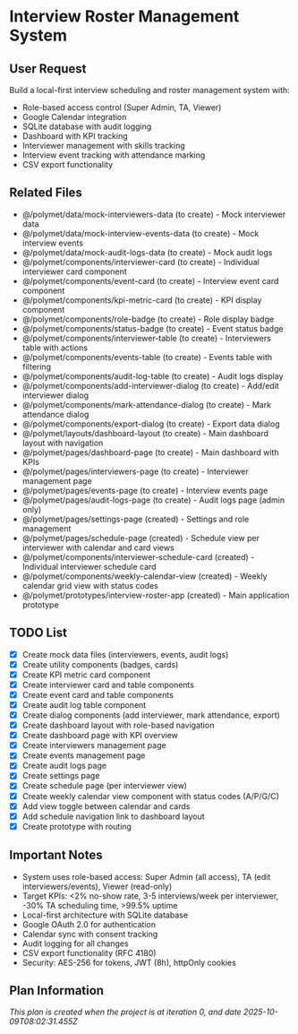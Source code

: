 # Interview Roster Management System

## User Request
Build a local-first interview scheduling and roster management system with:
- Role-based access control (Super Admin, TA, Viewer)
- Google Calendar integration
- SQLite database with audit logging
- Dashboard with KPI tracking
- Interviewer management with skills tracking
- Interview event tracking with attendance marking
- CSV export functionality

## Related Files
- @/polymet/data/mock-interviewers-data (to create) - Mock interviewer data
- @/polymet/data/mock-interview-events-data (to create) - Mock interview events
- @/polymet/data/mock-audit-logs-data (to create) - Mock audit logs
- @/polymet/components/interviewer-card (to create) - Individual interviewer card component
- @/polymet/components/event-card (to create) - Interview event card component
- @/polymet/components/kpi-metric-card (to create) - KPI display component
- @/polymet/components/role-badge (to create) - Role display badge
- @/polymet/components/status-badge (to create) - Event status badge
- @/polymet/components/interviewer-table (to create) - Interviewers table with actions
- @/polymet/components/events-table (to create) - Events table with filtering
- @/polymet/components/audit-log-table (to create) - Audit logs display
- @/polymet/components/add-interviewer-dialog (to create) - Add/edit interviewer dialog
- @/polymet/components/mark-attendance-dialog (to create) - Mark attendance dialog
- @/polymet/components/export-dialog (to create) - Export data dialog
- @/polymet/layouts/dashboard-layout (to create) - Main dashboard layout with navigation
- @/polymet/pages/dashboard-page (to create) - Main dashboard with KPIs
- @/polymet/pages/interviewers-page (to create) - Interviewer management page
- @/polymet/pages/events-page (to create) - Interview events page
- @/polymet/pages/audit-logs-page (to create) - Audit logs page (admin only)
- @/polymet/pages/settings-page (created) - Settings and role management
- @/polymet/pages/schedule-page (created) - Schedule view per interviewer with calendar and card views
- @/polymet/components/interviewer-schedule-card (created) - Individual interviewer schedule card
- @/polymet/components/weekly-calendar-view (created) - Weekly calendar grid view with status codes
- @/polymet/prototypes/interview-roster-app (created) - Main application prototype

## TODO List
- [x] Create mock data files (interviewers, events, audit logs)
- [x] Create utility components (badges, cards)
- [x] Create KPI metric card component
- [x] Create interviewer card and table components
- [x] Create event card and table components
- [x] Create audit log table component
- [x] Create dialog components (add interviewer, mark attendance, export)
- [x] Create dashboard layout with role-based navigation
- [x] Create dashboard page with KPI overview
- [x] Create interviewers management page
- [x] Create events management page
- [x] Create audit logs page
- [x] Create settings page
- [x] Create schedule page (per interviewer view)
- [x] Create weekly calendar view component with status codes (A/P/G/C)
- [x] Add view toggle between calendar and cards
- [x] Add schedule navigation link to dashboard layout
- [x] Create prototype with routing

## Important Notes
- System uses role-based access: Super Admin (all access), TA (edit interviewers/events), Viewer (read-only)
- Target KPIs: <2% no-show rate, 3-5 interviews/week per interviewer, -30% TA scheduling time, >99.5% uptime
- Local-first architecture with SQLite database
- Google OAuth 2.0 for authentication
- Calendar sync with consent tracking
- Audit logging for all changes
- CSV export functionality (RFC 4180)
- Security: AES-256 for tokens, JWT (8h), httpOnly cookies

  
## Plan Information
*This plan is created when the project is at iteration 0, and date 2025-10-09T08:02:31.455Z*
